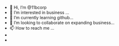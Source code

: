 - 👋 Hi, I’m @11bcorp
- 👀 I’m interested in business ...
- 🌱 I’m currently learning github...
- 💞️ I’m looking to collaborate on expanding business...
- 📫 How to reach me ...
- 
- 

<!---
11bcorp/11bcorp is a ✨ special ✨ repository because its `README.md` (this file) appears on your GitHub profile.
You can click the Preview link to take a look at your changes.
--->
